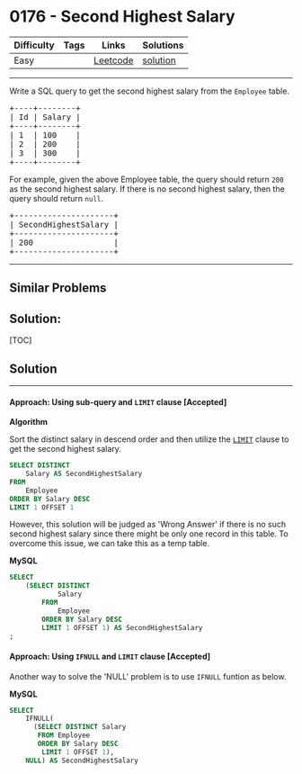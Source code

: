 # 0176 - Second Highest Salary

Difficulty  | Tags | Links | Solutions
----------- | ---- | ----- | -----
Easy |  | [Leetcode](https://leetcode.com/problems/second-highest-salary) | [solution](https://leetcode.com/problems/second-highest-salary/solution/)


-----------

<p>Write a SQL query to get the second highest salary from the <code>Employee</code> table.</p>

<pre>
+----+--------+
| Id | Salary |
+----+--------+
| 1  | 100    |
| 2  | 200    |
| 3  | 300    |
+----+--------+
</pre>

<p>For example, given the above Employee table, the query should return <code>200</code> as the second highest salary. If there is no second highest salary, then the query should return <code>null</code>.</p>

<pre>
+---------------------+
| SecondHighestSalary |
+---------------------+
| 200                 |
+---------------------+
</pre>


-----------


## Similar Problems




## Solution:

[TOC]

## Solution
---
#### Approach: Using sub-query and `LIMIT` clause [Accepted]

**Algorithm**

Sort the distinct salary in descend order and then utilize the [`LIMIT`](https://dev.mysql.com/doc/refman/5.7/en/select.html) clause to get the second highest salary.

```sql
SELECT DISTINCT
    Salary AS SecondHighestSalary
FROM
    Employee
ORDER BY Salary DESC
LIMIT 1 OFFSET 1
```

However, this solution will be judged as 'Wrong Answer' if there is no such second highest salary since there might be only one record in this table. To overcome this issue, we can take this as a temp table.

**MySQL**

```sql
SELECT
    (SELECT DISTINCT
            Salary
        FROM
            Employee
        ORDER BY Salary DESC
        LIMIT 1 OFFSET 1) AS SecondHighestSalary
;
```

#### Approach: Using `IFNULL` and `LIMIT` clause [Accepted]

Another way to solve the 'NULL' problem is to use `IFNULL` funtion as below.

**MySQL**
```sql
SELECT
    IFNULL(
      (SELECT DISTINCT Salary
       FROM Employee
       ORDER BY Salary DESC
        LIMIT 1 OFFSET 1),
    NULL) AS SecondHighestSalary
```
